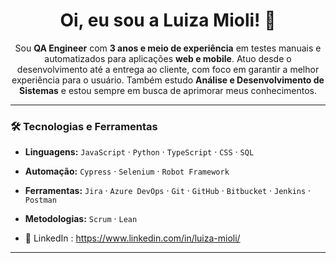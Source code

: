 <h1 align="center">Oi, eu sou a Luiza Mioli! 👋</h1>

<p align="center">
  <img src="https://readme-typing-svg.demolab.com?font=Fira+Code&size=22&pause=1000&color=F75C7E&center=true&vCenter=true&width=435&lines=QA+Engineer+com+3.5+anos+de+experiência;Automatizando+testes+com+Cypress+e+Selenium;Apaixonada+por+qualidade+e+aprendizado+contínuo" alt 💻 Sobre mim

Sou **QA Engineer** com **3 anos e meio de experiência** em testes manuais e automatizados para aplicações **web e mobile**. Atuo desde o desenvolvimento até a entrega ao cliente, com foco em garantir a melhor experiência para o usuário. Também estudo **Análise e Desenvolvimento de Sistemas** e estou sempre em busca de aprimorar meus conhecimentos.

---

### 🛠️ Tecnologias e Ferramentas

- **Linguagens:** `JavaScript` · `Python` · `TypeScript` · `CSS` · `SQL`
- **Automação:** `Cypress` · `Selenium` · `Robot Framework`
- **Ferramentas:** `Jira` · `Azure DevOps` · `Git` · `GitHub` · `Bitbucket` · `Jenkins` · `Postman`
- **Metodologias:** `Scrum` · `Lean`

- 💼 LinkedIn : https://www.linkedin.com/in/luiza-mioli/

---

<p align="center">
  <img src="https://github-readme-stats.vercel.app/api?username=luizamioli&show_icons=true&theme=radical" alt="Luiza's

